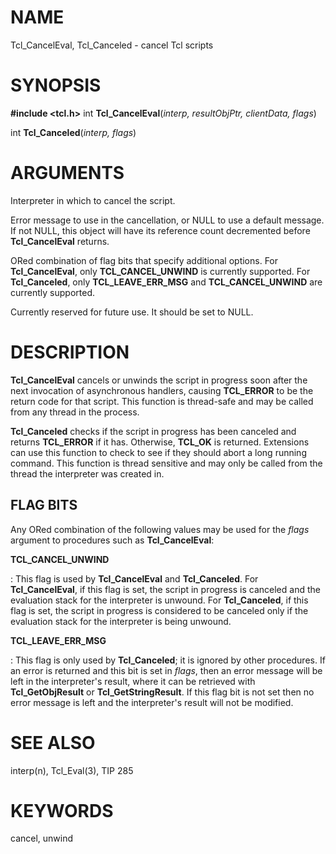 # NAME

Tcl_CancelEval, Tcl_Canceled - cancel Tcl scripts

# SYNOPSIS

**#include \<tcl.h\>** int **Tcl_CancelEval**(*interp, resultObjPtr,
clientData, flags*)

int **Tcl_Canceled**(*interp, flags*)

# ARGUMENTS

Interpreter in which to cancel the script.

Error message to use in the cancellation, or NULL to use a default
message. If not NULL, this object will have its reference count
decremented before **Tcl_CancelEval** returns.

ORed combination of flag bits that specify additional options. For
**Tcl_CancelEval**, only **TCL_CANCEL_UNWIND** is currently supported.
For **Tcl_Canceled**, only **TCL_LEAVE_ERR_MSG** and
**TCL_CANCEL_UNWIND** are currently supported.

Currently reserved for future use. It should be set to NULL.

# DESCRIPTION

**Tcl_CancelEval** cancels or unwinds the script in progress soon after
the next invocation of asynchronous handlers, causing **TCL_ERROR** to
be the return code for that script. This function is thread-safe and may
be called from any thread in the process.

**Tcl_Canceled** checks if the script in progress has been canceled and
returns **TCL_ERROR** if it has. Otherwise, **TCL_OK** is returned.
Extensions can use this function to check to see if they should abort a
long running command. This function is thread sensitive and may only be
called from the thread the interpreter was created in.

## FLAG BITS

Any ORed combination of the following values may be used for the *flags*
argument to procedures such as **Tcl_CancelEval**:

**TCL_CANCEL_UNWIND**

:   This flag is used by **Tcl_CancelEval** and **Tcl_Canceled**. For
    **Tcl_CancelEval**, if this flag is set, the script in progress is
    canceled and the evaluation stack for the interpreter is unwound.
    For **Tcl_Canceled**, if this flag is set, the script in progress is
    considered to be canceled only if the evaluation stack for the
    interpreter is being unwound.

**TCL_LEAVE_ERR_MSG**

:   This flag is only used by **Tcl_Canceled**; it is ignored by other
    procedures. If an error is returned and this bit is set in *flags*,
    then an error message will be left in the interpreter\'s result,
    where it can be retrieved with **Tcl_GetObjResult** or
    **Tcl_GetStringResult**. If this flag bit is not set then no error
    message is left and the interpreter\'s result will not be modified.

# SEE ALSO

interp(n), Tcl_Eval(3), TIP 285

# KEYWORDS

cancel, unwind

<!---
Copyright (c) 2006-2008 Joe Mistachkin
-->

